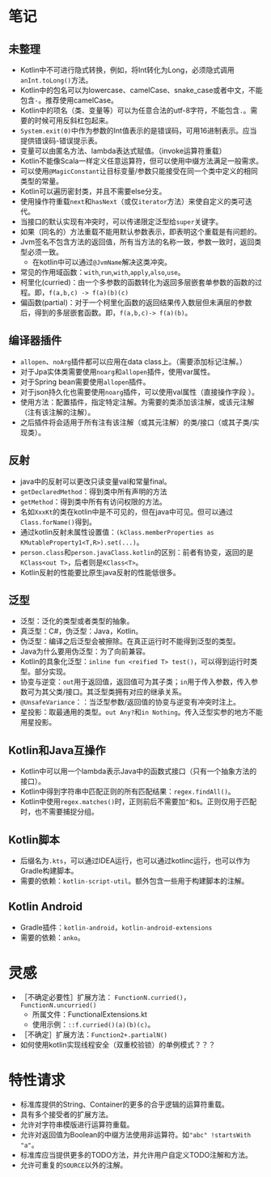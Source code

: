 # 笔记

## 未整理

* Kotlin中不可进行隐式转换，例如，将Int转化为Long，必须隐式调用`anInt.toLong()`方法。
* Kotlin中的包名可以为lowercase、camelCase、snake_case或者中文，不能包含`-`。推荐使用camelCase。
* Kotlin中的项名（类、变量等）可以为任意合法的utf-8字符，不能包含`.`。需要的时候可用反斜杠包起来。
* `System.exit(0)`中作为参数的Int值表示的是错误码，可用16进制表示。应当提供错误码-错误提示表。
* 变量可以由匿名方法、lambda表达式赋值。（invoke运算符重载）
* Kotlin不能像Scala一样定义任意运算符，但可以使用中缀方法满足一般需求。
* 可以使用`@MagicConstant`让目标变量/参数只能接受在同一个类中定义的相同类型的常量。
* Kotlin可以遍历密封类，并且不需要else分支。
* 使用操作符重载`next`和`hasNext`（或仅`iterator`方法）来使自定义的类可迭代。
* 当接口的默认实现有冲突时，可以传递限定泛型给`super`关键字。
* 如果（同名的）方法重载不能用默认参数表示，即表明这个重载是有问题的。
* Jvm签名不包含方法的返回值，所有当方法的名称一致，参数一致时，返回类型必须一致。
    * 在kotlin中可以通过`@JvmName`解决这类冲突。
* 常见的作用域函数：`with`,`run`,`with`,`apply`,`also`,`use`。
* 柯里化(curried)：由一个多参数的函数转化为返回多层嵌套单参数的函数的过程。即，`f(a,b,c) -> f(a)(b)(c)`
* 偏函数(partial)：对于一个柯里化函数的返回结果传入数层但未满层的参数后，得到的多层嵌套函数。即，`f(a,b,c)-> f(a)(b)`。

## 编译器插件

* `allopen`、`noArg`插件都可以应用在data class上。（需要添加标记注解。）
* 对于Jpa实体类需要使用`noarg`和`allopen`插件，使用var属性。
* 对于Spring bean需要使用`allopen`插件。
* 对于json持久化也需要使用`noarg`插件，可以使用val属性（直接操作字段 ）。
* 使用方法：配置插件，指定特定注解。为需要的类添加该注解，或该元注解（注有该注解的注解）。
* 之后插件将会适用于所有注有该注解（或其元注解）的类/接口（或其子类/实现类）。

## 反射

* java中的反射可以更改只读变量val和常量final。
* `getDeclaredMethod`：得到类中所有声明的方法
* `getMethod`：得到类中所有有访问权限的方法。
* 名如`XxxKt`的类在kotlin中是不可见的，但在java中可见。但可以通过`Class.forName()`得到。
* 通过kotlin反射未属性设置值：`(kClass.memberProperties as KMutableProperty1<T,R>).set(...)`。
* `person.class`和`person.javaClass.kotlin`的区别：前者有协变，返回的是`KClass<out T>`，后者则是`KClass<T>`。
* Kotlin反射的性能要比原生java反射的性能低很多。

## 泛型

* 泛型：泛化的类型或者类型的抽象。
* 真泛型：C#，伪泛型：Java，Kotlin。
* 伪泛型：编译之后泛型会被擦除。在真正运行时不能得到泛型的类型。
* Java为什么要用伪泛型：为了向前兼容。
* Kotlin的具象化泛型：`inline fun <reified T> test()`，可以得到运行时类型。部分实现。
* 协变与逆变：`out`用于返回值，返回值可为其子类；`in`用于传入参数，传入参数可为其父类/接口。其泛型类拥有对应的继承关系。
* `@UnsafeVariance`：：当泛型参数/返回值的协变与逆变有冲突时注上。
* 星投影：取最通用的类型。`out Any?`和`in Nothing`。传入泛型实参的地方不能用星投影。

## Kotlin和Java互操作

* Kotlin中可以用一个lambda表示Java中的函数式接口（只有一个抽象方法的接口）。
* Kotlin中得到字符串中匹配正则的所有匹配结果：`regex.findAll()`。
* Kotlin中使用`regex.matches()`时，正则前后不需要加`^`和`$`。正则仅用于匹配时，也不需要捕捉分组。

## Kotlin脚本

* 后缀名为`.kts`，可以通过IDEA运行，也可以通过kotlinc运行，也可以作为Gradle构建脚本。
* 需要的依赖：`kotlin-script-util`。额外包含一些用于构建脚本的注解。

## Kotlin Android

* Gradle插件：`kotlin-android`，`kotlin-android-extensions`
* 需要的依赖：`anko`。

# 灵感

* ［不确定必要性］扩展方法： `FunctionN.curried()`，`FunctionN.uncurried()`
    * 所属文件：FunctionalExtensions.kt
    * 使用示例：`::f.curried()(a)(b)(c)`。
* ［不确定］扩展方法：`Function2+.partialN()`
* 如何使用kotlin实现线程安全（双重校验锁）的单例模式？？？

# 特性请求

* 标准库提供的String、Container的更多的合乎逻辑的运算符重载。
* 具有多个接受者的扩展方法。
* 允许对字符串模版进行运算符重载。
* 允许对返回值为Boolean的中缀方法使用非运算符。如`"abc" !startsWith "a"`。
* 标准库应当提供更多的TODO方法，并允许用户自定义TODO注解和方法。
* 允许可重复的`SOURCE`以外的注解。
